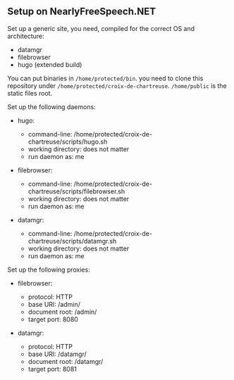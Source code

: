 Setup on NearlyFreeSpeech.NET
-----------------------------

Set up a generic site, you need, compiled for the correct OS and architecture:

- datamgr
- filebrowser
- hugo (extended build)

You can put binaries in `/home/protected/bin`. you need to clone this repository
under `/home/protected/croix-de-chartreuse`. `/home/public` is the static files
root.

Set up the following daemons:

- hugo:

    - command-line: /home/protected/croix-de-chartreuse/scripts/hugo.sh
    - working directory: does not matter
    - run daemon as: me

- filebrowser:

    - command-line: /home/protected/croix-de-chartreuse/scripts/filebrowser.sh
    - working directory: does not matter
    - run daemon as: me

- datamgr:

    - command-line: /home/protected/croix-de-chartreuse/scripts/datamgr.sh
    - working directory: does not matter
    - run daemon as: me

Set up the following proxies:

- filebrowser:

    - protocol: HTTP
    - base URI: /admin/
    - document root: /admin/
    - target port: 8080

- datamgr:

    - protocol: HTTP
    - base URI: /datamgr/
    - document root: /datamgr/
    - target port: 8081

